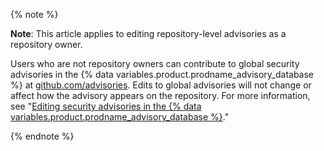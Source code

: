 {% note %}

**Note**: This article applies to editing repository-level advisories as a repository owner.

Users who are not repository owners can contribute to global security advisories in the {% data variables.product.prodname_advisory_database %} at [github.com/advisories](https://github.com/advisories). Edits to global advisories will not change or affect how the advisory appears on the repository. For more information, see "[Editing security advisories in the {% data variables.product.prodname_advisory_database %}](/code-security/supply-chain-security/managing-vulnerabilities-in-your-projects-dependencies/editing-security-advisories-in-the-github-advisory-database)."

{% endnote %}
